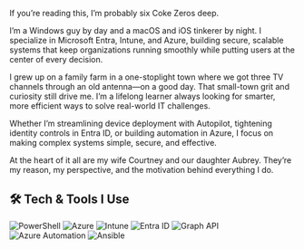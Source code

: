 If you’re reading this, I’m probably six Coke Zeros deep.

I’m a Windows guy by day and a macOS and iOS tinkerer by night. I specialize in Microsoft Entra, Intune, and Azure, building secure, scalable systems that keep organizations running smoothly while putting users at the center of every decision.

I grew up on a family farm in a one-stoplight town where we got three TV channels through an old antenna—on a good day. That small-town grit and curiosity still drive me. I’m a lifelong learner always looking for smarter, more efficient ways to solve real-world IT challenges.

Whether I’m streamlining device deployment with Autopilot, tightening identity controls in Entra ID, or building automation in Azure, I focus on making complex systems simple, secure, and effective.

At the heart of it all are my wife Courtney and our daughter Aubrey. They’re my reason, my perspective, and the motivation behind everything I do.


## 🛠 Tech & Tools I Use

![PowerShell](https://img.shields.io/badge/PowerShell-5391FE?style=flat&logo=powershell&logoColor=white)
![Azure](https://img.shields.io/badge/Azure-0078D4?style=flat&logo=microsoft-azure&logoColor=white)
![Intune](https://img.shields.io/badge/Intune-0078D4?style=flat&logo=windows&logoColor=white)
![Entra ID](https://img.shields.io/badge/Entra%20ID-000000?style=flat&logo=microsoft&logoColor=white)
![Graph API](https://img.shields.io/badge/Microsoft%20Graph-6264A7?style=flat&logo=microsoft-graph&logoColor=white)
![Azure Automation](https://img.shields.io/badge/Azure%20Automation-0062AD?style=flat&logo=azure-devops&logoColor=white)
![Ansible](https://img.shields.io/badge/Ansible-000000?style=flat&logo=ansible&logoColor=white)
